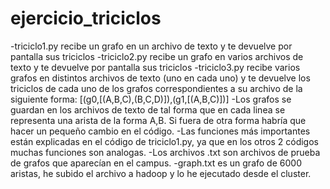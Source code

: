 # ejercicio_triciclos
-triciclo1.py recibe un grafo en un archivo de texto y te devuelve por pantalla sus triciclos
-triciclo2.py recibe un grafo en varios archivos de texto y te devuelve por pantalla sus triciclos
-triciclo3.py recibe varios grafos en distintos archivos de texto (uno en cada uno) y te devuelve los triciclos de cada uno de los grafos correspondientes a su archivo de la siguiente forma: [(g0,[(A,B,C),(B,C,D)]),(g1,[(A,B,C)])]
-Los grafos se guardan en los archivos de texto de tal forma que en cada linea se representa una arista de la forma
A,B. Si fuera de otra forma habría que hacer un pequeño cambio en el código.
-Las funciones más importantes están explicadas en el código de triciclo1.py, ya que en los otros 2 códigos muchas
funciones son analogas.
-Los archivos .txt son archivos de prueba de grafos que aparecían en el campus.
-graph.txt es un grafo de 6000 aristas, he subido el archivo a hadoop y lo he ejecutado desde el cluster.
